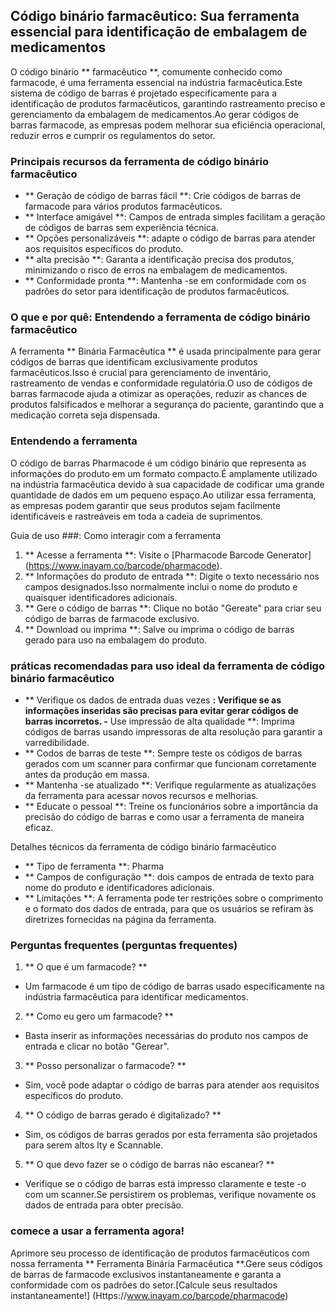 ## Código binário farmacêutico: Sua ferramenta essencial para identificação de embalagem de medicamentos

O código binário ** farmacêutico **, comumente conhecido como farmacode, é uma ferramenta essencial na indústria farmacêutica.Este sistema de código de barras é projetado especificamente para a identificação de produtos farmacêuticos, garantindo rastreamento preciso e gerenciamento da embalagem de medicamentos.Ao gerar códigos de barras farmacode, as empresas podem melhorar sua eficiência operacional, reduzir erros e cumprir os regulamentos do setor.

### Principais recursos da ferramenta de código binário farmacêutico
- ** Geração de código de barras fácil **: Crie códigos de barras de farmacode para vários produtos farmacêuticos.
- ** Interface amigável **: Campos de entrada simples facilitam a geração de códigos de barras sem experiência técnica.
- ** Opções personalizáveis ​​**: adapte o código de barras para atender aos requisitos específicos do produto.
- ** alta precisão **: Garanta a identificação precisa dos produtos, minimizando o risco de erros na embalagem de medicamentos.
- ** Conformidade pronta **: Mantenha -se em conformidade com os padrões do setor para identificação de produtos farmacêuticos.

### O que e por quê: Entendendo a ferramenta de código binário farmacêutico

A ferramenta ** Binária Farmacêutica ** é usada principalmente para gerar códigos de barras que identificam exclusivamente produtos farmacêuticos.Isso é crucial para gerenciamento de inventário, rastreamento de vendas e conformidade regulatória.O uso de códigos de barras farmacode ajuda a otimizar as operações, reduzir as chances de produtos falsificados e melhorar a segurança do paciente, garantindo que a medicação correta seja dispensada.

### Entendendo a ferramenta

O código de barras Pharmacode é um código binário que representa as informações do produto em um formato compacto.É amplamente utilizado na indústria farmacêutica devido à sua capacidade de codificar uma grande quantidade de dados em um pequeno espaço.Ao utilizar essa ferramenta, as empresas podem garantir que seus produtos sejam facilmente identificáveis ​​e rastreáveis ​​em toda a cadeia de suprimentos.

Guia de uso ###: Como interagir com a ferramenta

1. ** Acesse a ferramenta **: Visite o [Pharmacode Barcode Generator] (https://www.inayam.co/barcode/pharmacode).
2. ** Informações do produto de entrada **: Digite o texto necessário nos campos designados.Isso normalmente inclui o nome do produto e quaisquer identificadores adicionais.
3. ** Gere o código de barras **: Clique no botão "Gereate" para criar seu código de barras de farmacode exclusivo.
4. ** Download ou imprima **: Salve ou imprima o código de barras gerado para uso na embalagem do produto.

### práticas recomendadas para uso ideal da ferramenta de código binário farmacêutico

- ** Verifique os dados de entrada duas vezes **: Verifique se as informações inseridas são precisas para evitar gerar códigos de barras incorretos.
-** Use impressão de alta qualidade **: Imprima códigos de barras usando impressoras de alta resolução para garantir a varredibilidade.
- ** Codos de barras de teste **: Sempre teste os códigos de barras gerados com um scanner para confirmar que funcionam corretamente antes da produção em massa.
- ** Mantenha -se atualizado **: Verifique regularmente as atualizações da ferramenta para acessar novos recursos e melhorias.
- ** Educate o pessoal **: Treine os funcionários sobre a importância da precisão do código de barras e como usar a ferramenta de maneira eficaz.

Detalhes técnicos da ferramenta de código binário farmacêutico

- ** Tipo de ferramenta **: Pharma
- ** Campos de configuração **: dois campos de entrada de texto para nome do produto e identificadores adicionais.
- ** Limitações **: A ferramenta pode ter restrições sobre o comprimento e o formato dos dados de entrada, para que os usuários se refiram às diretrizes fornecidas na página da ferramenta.

### Perguntas frequentes (perguntas frequentes)

1. ** O que é um farmacode? **
- Um farmacode é um tipo de código de barras usado especificamente na indústria farmacêutica para identificar medicamentos.

2. ** Como eu gero um farmacode? **
- Basta inserir as informações necessárias do produto nos campos de entrada e clicar no botão "Gerear".

3. ** Posso personalizar o farmacode? **
- Sim, você pode adaptar o código de barras para atender aos requisitos específicos do produto.

4. ** O código de barras gerado é digitalizado? **
- Sim, os códigos de barras gerados por esta ferramenta são projetados para serem altos Ity e Scannable.

5. ** O que devo fazer se o código de barras não escanear? **
- Verifique se o código de barras está impresso claramente e teste -o com um scanner.Se persistirem os problemas, verifique novamente os dados de entrada para obter precisão.

### comece a usar a ferramenta agora!

Aprimore seu processo de identificação de produtos farmacêuticos com nossa ferramenta ** Ferramenta Binária Farmacêutica **.Gere seus códigos de barras de farmacode exclusivos instantaneamente e garanta a conformidade com os padrões do setor.[Calcule seus resultados instantaneamente!] (Https://www.inayam.co/barcode/pharmacode)
